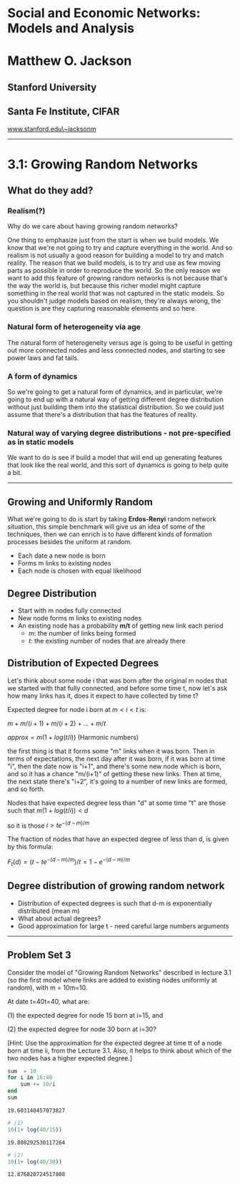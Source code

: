 
# Social and Economic Networks: Models and Analysis
# Matthew O. Jackson
## Stanford University
## Santa Fe Institute, CIFAR
www.stanford.edu\~jacksonm

---

# 3.1: Growing Random Networks

## What do they add?

### Realism(?)
Why do we care about having growing random networks?

One thing to emphasize just from the start is when we build models. We know that we're not going to try and capture everything in the world. And so realism is not usually a good reason for building a model to try and match reality. The reason that we build models, is to try and use as few moving parts as possible in order to reproduce the world. So the only reason we want to add this feature of growing random networks is not because that's the way the world is, but because this richer model might capture something in the real world that was not captured in the static models. So you shouldn't judge models based on realism, they're always wrong, the question is are they capturing reasonable elements and so here. 

### Natural form of heterogeneity via age
The natural form of heterogeneity versus age is going to be useful in getting out more connected nodes and less connected nodes, and starting to see power laws and fat tails.

### A form of dynamics
So we're going to get a natural form of dynamics, and in particular, we're going to end up with a natural way of getting different degree distribution without just building them into the statistical distribution. So we could just assume that there's a distribution that has the features of reality.

### Natural way of varying degree distributions - not pre-specified as in static models
We want to do is see if build a model that will end up generating features that look like the real world, and this sort of dynamics is going to help quite a bit.

---

## Growing and Uniformly Random

What we're going to do is start by taking **Erdos-Renyi** random network situation, this simple benchmark will give us an idea of some of the techniques, then we can enrich is to have different kinds of formation processes besides the uniform at random.

- Each date a new node is born
- Forms m links to existing nodes
- Each node is chosen with equal likelihood

## Degree Distribution

- Start with m nodes fully connected
- New node forms m links to existing nodes
- An existing node has a probability **m/t** of getting new link each period
  - *m*: the number of links being formed
  - *t*: the existing number of nodes that are already there

## Distribution of Expected Degrees

Let's think about some node i that was born after the original m nodes that we started with that fully connected, and before some time t, now let's ask how many links has it, does it expect to have collected by time t?

Expected degree for node i born at $m<i<t$ is:
   
   $m + m/(i+1) + m/(i+2) + ... + m/t$
   
   $approx = m(1+log(t/i))$ (Harmonic numbers)
   
 the first thing is that it forms some "m" links when it was born. Then in terms of expectations, the next day after it was born, if it was born at time "i", then the date now is "i+1", and there's some new node which is born, and so it has a chance "m/(i+1)" of getting these new links. Then at time, the next state there's "i+2", it's going to a number of new links are formed, and so forth.
 
Nodes that have expected degree less than "d" at some time "t" are those such that $m(1+log(t/i)) < d$
 
 
so it is those $i > te^{-(d-m)/m}$

The fraction of nodes that have an expected degree of less than d, is given by this formula:

$F_t(d) = (t - te^{-(d-m)/m}) / t = 1 - e^{-(d-m)/m}$
 

## Degree distribution of growing random network

- Distribution of expected degrees is such that d-m is exponentially distributed (mean m)
- What about actual degrees?
- Good approximation for large t - need careful large numbers arguments

---

## Problem Set 3

Consider the model of "Growing Random Networks" described in lecture 3.1 (so the first model where links are added to existing nodes uniformly at random), with m = 10m=10.

At date t=40t=40, what are:

(1) the expected degree for node 15 born at i=15, and

(2) the expected degree for node 30 born at i=30?

[Hint: Use the approximation for the expected degree at time tt of a node born at time ii, from the Lecture 3.1. Also, it helps to think about which of the two nodes has a higher expected degree.]


```julia
sum  = 10
for i in 16:40
    sum += 10/i
end
sum
```




    19.603140457073827




```julia
# (1)
10(1+ log(40/15))
```




    19.808292530117264




```julia
# (2)
10(1+ log(40/30))
```




    12.876820724517808


